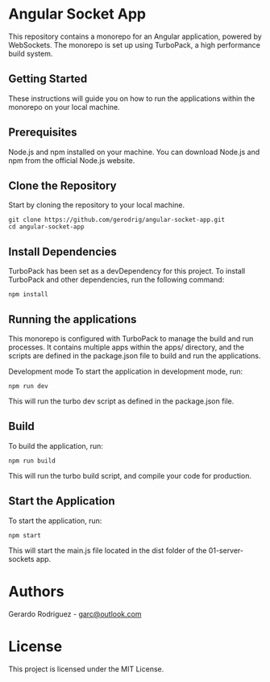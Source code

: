 
# Angular Socket App

This repository contains a monorepo for an Angular application, powered by WebSockets. The monorepo is set up using TurboPack, a high performance build system.

## Getting Started

These instructions will guide you on how to run the applications within the monorepo on your local machine.

## Prerequisites

Node.js and npm installed on your machine. You can download Node.js and npm from the official Node.js website.

## Clone the Repository

Start by cloning the repository to your local machine.

```
git clone https://github.com/gerodrig/angular-socket-app.git
cd angular-socket-app
```

## Install Dependencies

TurboPack has been set as a devDependency for this project. To install TurboPack and other dependencies, run the following command:

```dotnetcli
npm install
```
## Running the applications

This monorepo is configured with TurboPack to manage the build and run processes. It contains multiple apps within the apps/ directory, and the scripts are defined in the package.json file to build and run the applications.

Development mode
To start the application in development mode, run:

```dotnetcli
npm run dev
```

This will run the turbo dev script as defined in the package.json file.

## Build
To build the application, run:

```dotnetcli
npm run build
```

This will run the turbo build script, and compile your code for production.

## Start the Application
To start the application, run:

```dotnetcli
npm start
```

This will start the main.js file located in the dist folder of the 01-server-sockets app.

# Authors 

Gerardo Rodriguez - garc@outlook.com

# License 

This project is licensed under the MIT License.